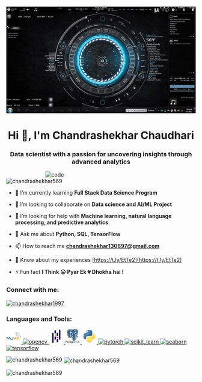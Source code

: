 ![logo](https://github.com/Chandrashekhar569/Chandrashekhar569/blob/main/Blue%20%26%20White%20Futuristic%20Gaming%20Youtube%20Thumbnail%20(1).gif)
<h1 align="center">Hi 👋, I'm Chandrashekhar Chaudhari</h1>
<h3 align="center">Data scientist with a passion for uncovering insights through advanced analytics</h3>
<img align = "right" alt = "code" width = "400" src = "https://cdn.dribbble.com/users/205964/screenshots/6002888/scene-1-drib.gif">
<p align="left"> <img src="https://komarev.com/ghpvc/?username=chandrashekhar569&label=Profile%20views&color=0e75b6&style=flat" alt="chandrashekhar569" /> </p>

- 🌱 I’m currently learning **Full Stack Data Science Program**

- 👯 I’m looking to collaborate on **Data science and AI/ML Project**

- 🤝 I’m looking for help with **Machine learning, natural language processing, and predictive analytics**

- 💬 Ask me about **Python, SQL, TensorFlow**

- 📫 How to reach me **chandrashekhar130697@gmail.com**

- 📄 Know about my experiences [https://t.ly/EtTe2](https://t.ly/EtTe2)

- ⚡ Fun fact **I Think 😛 Pyar Ek 💔 Dhokha hai !**

<h3 align="left">Connect with me:</h3>
<p align="left">
<a href="https://linkedin.com/in/chandrashekhar1997" target="blank"><img align="center" src="https://raw.githubusercontent.com/rahuldkjain/github-profile-readme-generator/master/src/images/icons/Social/linked-in-alt.svg" alt="chandrashekhar1997" height="30" width="40" /></a>
</p>

<h3 align="left">Languages and Tools:</h3>
<p align="left"> <a href="https://www.mysql.com/" target="_blank" rel="noreferrer"> <img src="https://raw.githubusercontent.com/devicons/devicon/master/icons/mysql/mysql-original-wordmark.svg" alt="mysql" width="40" height="40"/> </a> <a href="https://opencv.org/" target="_blank" rel="noreferrer"> <img src="https://www.vectorlogo.zone/logos/opencv/opencv-icon.svg" alt="opencv" width="40" height="40"/> </a> <a href="https://pandas.pydata.org/" target="_blank" rel="noreferrer"> <img src="https://raw.githubusercontent.com/devicons/devicon/2ae2a900d2f041da66e950e4d48052658d850630/icons/pandas/pandas-original.svg" alt="pandas" width="40" height="40"/> </a> <a href="https://www.postgresql.org" target="_blank" rel="noreferrer"> <img src="https://raw.githubusercontent.com/devicons/devicon/master/icons/postgresql/postgresql-original-wordmark.svg" alt="postgresql" width="40" height="40"/> </a> <a href="https://www.python.org" target="_blank" rel="noreferrer"> <img src="https://raw.githubusercontent.com/devicons/devicon/master/icons/python/python-original.svg" alt="python" width="40" height="40"/> </a> <a href="https://pytorch.org/" target="_blank" rel="noreferrer"> <img src="https://www.vectorlogo.zone/logos/pytorch/pytorch-icon.svg" alt="pytorch" width="40" height="40"/> </a> <a href="https://scikit-learn.org/" target="_blank" rel="noreferrer"> <img src="https://upload.wikimedia.org/wikipedia/commons/0/05/Scikit_learn_logo_small.svg" alt="scikit_learn" width="40" height="40"/> </a> <a href="https://seaborn.pydata.org/" target="_blank" rel="noreferrer"> <img src="https://seaborn.pydata.org/_images/logo-mark-lightbg.svg" alt="seaborn" width="40" height="40"/> </a> <a href="https://www.tensorflow.org" target="_blank" rel="noreferrer"> <img src="https://www.vectorlogo.zone/logos/tensorflow/tensorflow-icon.svg" alt="tensorflow" width="40" height="40"/> </a> </p>

<p><img align="left" src="https://github-readme-stats.vercel.app/api/top-langs?username=chandrashekhar569&show_icons=true&locale=en&layout=compact" alt="chandrashekhar569" /></p>

<p>&nbsp;<img align="center" src="https://github-readme-stats.vercel.app/api?username=chandrashekhar569&show_icons=true&locale=en" alt="chandrashekhar569" /></p>

<p><img align="center" src="https://github-readme-streak-stats.herokuapp.com/?user=chandrashekhar569&" alt="chandrashekhar569" /></p>

